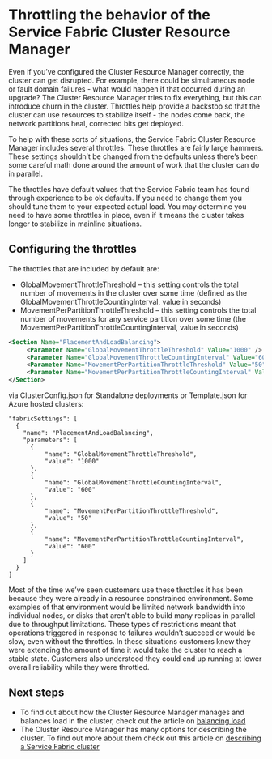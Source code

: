 <properties
    pageTitle="Throttling in the Service Fabric cluster resource manager | Azure"
    description="Learn to configure the throttles provided by the Service Fabric Cluster Resource Manager."
    services="service-fabric"
    documentationcenter=".net"
    author="masnider"
    manager="timlt"
    editor="" />
<tags
    ms.assetid="4a44678b-a5aa-4d30-958f-dc4332ebfb63"
    ms.service="Service-Fabric"
    ms.devlang="dotnet"
    ms.topic="article"
    ms.tgt_pltfrm="NA"
    ms.workload="NA"
    ms.date="01/05/2017"
    wacn.date=""
    ms.author="masnider" />

# Throttling the behavior of the Service Fabric Cluster Resource Manager
Even if you’ve configured the Cluster Resource Manager correctly, the cluster can get disrupted. For example, there could be simultaneous node or fault domain failures - what would happen if that occurred during an upgrade? The Cluster Resource Manager tries to fix everything, but this can introduce churn in the cluster. Throttles help provide a backstop so that the cluster can use resources to stabilize itself - the nodes come back, the network partitions heal, corrected bits get deployed.

To help with these sorts of situations, the Service Fabric Cluster Resource Manager includes several throttles. These throttles are fairly large hammers. These settings shouldn’t be changed from the defaults unless there’s been some careful math done around the amount of work that the cluster can do in parallel.

The throttles have default values that the Service Fabric team has found through experience to be ok defaults. If you need to change them you should tune them to your expected actual load. You may determine you need to have some throttles in place, even if it means the cluster takes longer to stabilize in mainline situations.

## Configuring the throttles
The throttles that are included by default are:

* GlobalMovementThrottleThreshold – this setting controls the total number of movements in the cluster over some time (defined as the GlobalMovementThrottleCountingInterval, value in seconds)
* MovementPerPartitionThrottleThreshold – this setting controls the total number of movements for any service partition over some time (the MovementPerPartitionThrottleCountingInterval, value in seconds)

``` xml
<Section Name="PlacementAndLoadBalancing">
     <Parameter Name="GlobalMovementThrottleThreshold" Value="1000" />
     <Parameter Name="GlobalMovementThrottleCountingInterval" Value="600" />
     <Parameter Name="MovementPerPartitionThrottleThreshold" Value="50" />
     <Parameter Name="MovementPerPartitionThrottleCountingInterval" Value="600" />
</Section>
```

via ClusterConfig.json for Standalone deployments or Template.json for Azure hosted clusters:


	"fabricSettings": [
	  {
	    "name": "PlacementAndLoadBalancing",
	    "parameters": [
	      {
	          "name": "GlobalMovementThrottleThreshold",
	          "value": "1000"
	      },
	      {
	          "name": "GlobalMovementThrottleCountingInterval",
	          "value": "600"
	      },
	      {
	          "name": "MovementPerPartitionThrottleThreshold",
	          "value": "50"
	      },
	      {
	          "name": "MovementPerPartitionThrottleCountingInterval",
	          "value": "600"
	      }
	    ]
	  }
	]


Most of the time we’ve seen customers use these throttles it has been because they were already in a resource constrained environment. Some examples of that environment would be limited network bandwidth into individual nodes, or disks that aren't able to build many replicas in parallel due to throughput limitations. These types of restrictions meant that operations triggered in response to failures wouldn’t succeed or would be slow, even without the throttles. In these situations customers knew they were extending the amount of time it would take the cluster to reach a stable state. Customers also understood they could end up running at lower overall reliability while they were throttled.

## Next steps
- To find out about how the Cluster Resource Manager manages and balances load in the cluster, check out the article on [balancing load](/documentation/articles/service-fabric-cluster-resource-manager-balancing/)
- The Cluster Resource Manager has many options for describing the cluster. To find out more about them check out this article on [describing a Service Fabric cluster](/documentation/articles/service-fabric-cluster-resource-manager-cluster-description/)
